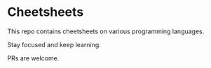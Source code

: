 # Cheetsheets
This repo contains cheetsheets on various programming languages. 

Stay focused and keep learning.

PRs are welcome.
